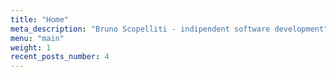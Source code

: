 ```yaml
---
title: "Home"
meta_description: "Bruno Scopelliti - indipendent software development"
menu: "main"
weight: 1
recent_posts_number: 4
---
```

